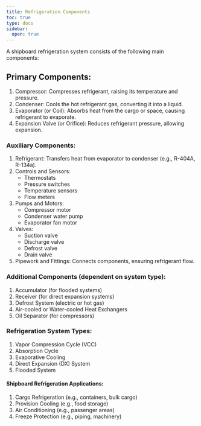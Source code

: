 ```yaml
---
title: Refrigeration Components
toc: true
type: docs
sidebar:
  open: true
---
```

A shipboard refrigeration system consists of the following main components:

## Primary Components:

1. Compressor: Compresses refrigerant, raising its temperature and pressure.
2. Condenser: Cools the hot refrigerant gas, converting it into a liquid.
3. Evaporator (or Coil): Absorbs heat from the cargo or space, causing refrigerant to evaporate.
4. Expansion Valve (or Orifice): Reduces refrigerant pressure, allowing expansion.

### Auxiliary Components:

1. Refrigerant: Transfers heat from evaporator to condenser (e.g., R-404A, R-134a).
2. Controls and Sensors:
    - Thermostats
    - Pressure switches
    - Temperature sensors
    - Flow meters
3. Pumps and Motors:
    - Compressor motor
    - Condenser water pump
    - Evaporator fan motor
4. Valves:
    - Suction valve
    - Discharge valve
    - Defrost valve
    - Drain valve
5. Pipework and Fittings: Connects components, ensuring refrigerant flow.

### Additional Components (dependent on system type):

1. Accumulator (for flooded systems)
2. Receiver (for direct expansion systems)
3. Defrost System (electric or hot gas)
4. Air-cooled or Water-cooled Heat Exchangers
5. Oil Separator (for compressors)

### Refrigeration System Types:

1. Vapor Compression Cycle (VCC)
2. Absorption Cycle
3. Evaporative Cooling
4. Direct Expansion (DX) System
5. Flooded System

#### Shipboard Refrigeration Applications:

1. Cargo Refrigeration (e.g., containers, bulk cargo)
2. Provision Cooling (e.g., food storage)
3. Air Conditioning (e.g., passenger areas)
4. Freeze Protection (e.g., piping, machinery)
